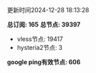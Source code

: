 更新时间2024-12-28 18:13:28

**总订阅: 165**
**总节点: 39397**
- vless节点: 19417
- hysteria2节点: 3

**google ping有效节点: 606**
